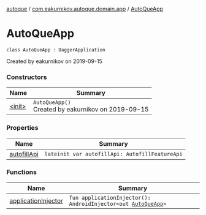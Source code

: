[autoque](../../index.md) / [com.eakurnikov.autoque.domain.app](../index.md) / [AutoQueApp](./index.md)

# AutoQueApp

`class AutoQueApp : DaggerApplication`

Created by eakurnikov on 2019-09-15

### Constructors

| Name | Summary |
|---|---|
| [&lt;init&gt;](-init-.md) | `AutoQueApp()`<br>Created by eakurnikov on 2019-09-15 |

### Properties

| Name | Summary |
|---|---|
| [autofillApi](autofill-api.md) | `lateinit var autofillApi: AutofillFeatureApi` |

### Functions

| Name | Summary |
|---|---|
| [applicationInjector](application-injector.md) | `fun applicationInjector(): AndroidInjector<out `[`AutoQueApp`](./index.md)`>` |
